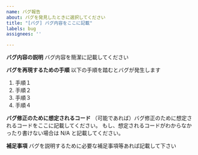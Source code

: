 ```yaml
---
name: バグ報告
about: バグを発見したときに選択してください
title: "[バグ] バグ内容をここに記載"
labels: bug
assignees: ''

---
```


**バグ内容の説明**
バグ内容を簡潔に記載してください

**バグを再現するための手順**
以下の手順を踏むとバグが発生します
1. 手順１
2. 手順２
3. 手順３
4. 手順４

**バグ修正のために想定されるコード**
（可能であれば）バグ修正のために想定されるコードをここに記載してください。
もし、想定されるコードがわからなかったり書けない場合は N/A と記載してください。

**補足事項**
バグを説明するために必要な補足事項等あれば記載して下さい
